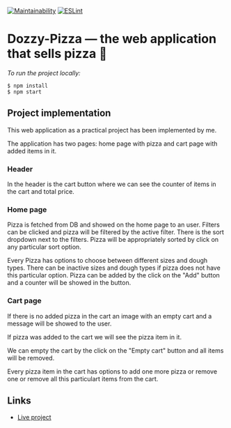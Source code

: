 [![Maintainability](https://api.codeclimate.com/v1/badges/aa38b62a19fcae117eb7/maintainability)](https://codeclimate.com/github/woaouh/dozzy-pizza/maintainability) [![ESLint](https://github.com/woaouh/dozzy-pizza/workflows/ESLint/badge.svg)](https://github.com/woaouh/dozzy-pizza/actions)

# Dozzy-Pizza — the web application that sells pizza 🍕

*To run the project locally:*
```
$ npm install
$ npm start
```

## Project implementation

This web application as a practical project has been implemented by me.

The application has two pages: home page with pizza and cart page with added items in it.

### Header

In the header is the cart button where we can see the counter of items in the cart and total price.

### Home page

Pizza is fetched from DB and showed on the home page to an user. Filters can be clicked and pizza will be filtered by the active filter. There is the sort dropdown next to the filters. Pizza will be appropriately sorted by click on any particular sort option.

Every Pizza has options to choose between different sizes and dough types. There can be inactive sizes and dough types if pizza does not have this particular option. Pizza can be added by the click on the "Add" button and a counter will be showed in the button.

### Cart page

If there is no added pizza in the cart an image with an empty cart and a message will be showed to the user.

If pizza was added to the cart we will see the pizza item in it.

We can empty the cart by the click on the "Empty cart" button and all items will be removed.

Every pizza item in the cart has options to add one more pizza or remove one or remove all this particulart items from the cart. 

## Links

* [Live project](https://dazzling-mahavira-effd40.netlify.app)
